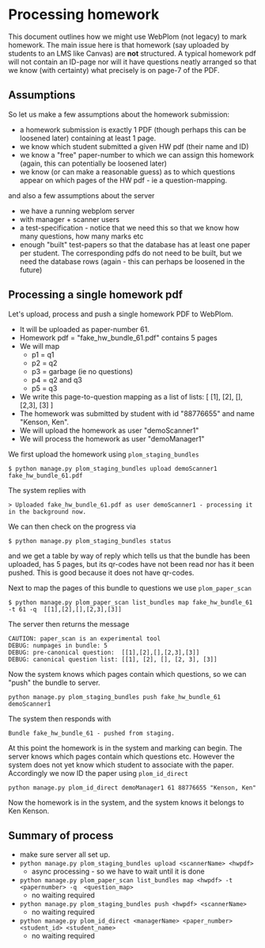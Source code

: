 # Processing homework

This document outlines how we might use WebPlom (not legacy) to mark
homework. The main issue here is that homework (say uploaded by
students to an LMS like Canvas) are **not** structured. A typical
homework pdf will not contain an ID-page nor will it have questions
neatly arranged so that we know (with certainty) what precisely is on
page-7 of the PDF.

## Assumptions

So let us make a few assumptions about the homework submission:
* a homework submission is exactly 1 PDF (though perhaps this can be
  loosened later) containing at least 1 page.
* we know which student submitted a given HW pdf (their name and ID)
* we know a "free" paper-number to which we can assign this homework (again, this can potentially be loosened later)
* we know (or can make a reasonable guess) as to which questions appear on which pages of the HW pdf - ie a question-mapping.

and also a few assumptions about the server
* we have a running webplom server
* with manager + scanner users
* a test-specification - notice that we need this so that we know how many questions, how many marks etc
* enough "built" test-papers so that the database has at least one paper per student. The corresponding pdfs do not need to be built, but we need the database rows (again - this can perhaps be loosened in the future)

## Processing a single homework pdf
Let's upload, process and push a single homework PDF to WebPlom.
* It will be uploaded as paper-number 61.
* Homework pdf = "fake_hw_bundle_61.pdf" contains 5 pages
* We will map 
   * p1 = q1
   * p2 = q2
   * p3 = garbage (ie no questions)
   * p4 = q2 and q3
   * p5 = q3
* We write this page-to-question mapping as a list of lists: [ [1], [2], [], [2,3], [3] ]
* The homework was submitted by student with id "88776655" and name "Kenson, Ken".
* We will upload the homework as user "demoScanner1"
* We will process the homework as user "demoManager1"

We first upload the homework using `plom_staging_bundles`
```
$ python manage.py plom_staging_bundles upload demoScanner1 fake_hw_bundle_61.pdf
```
The system replies with
```
> Uploaded fake_hw_bundle_61.pdf as user demoScanner1 - processing it in the background now.
```
We can then check on the progress via
```
$ python manage.py plom_staging_bundles status
```
and we get a table by way of reply which tells us that the bundle has  been uploaded, has 5 pages, but its qr-codes have not been read nor has it been pushed. This is good because it does not have qr-codes.

Next to map the pages of this bundle to questions we use `plom_paper_scan`
```
$ python manage.py plom_paper_scan list_bundles map fake_hw_bundle_61 -t 61 -q  [[1],[2],[],[2,3],[3]]
```
The server then returns the message
```
CAUTION: paper_scan is an experimental tool
DEBUG: numpages in bundle: 5
DEBUG: pre-canonical question:  [[1],[2],[],[2,3],[3]]
DEBUG: canonical question list: [[1], [2], [], [2, 3], [3]]
```

Now the system knows which pages contain which questions, so we can "push" the bundle to server.
```
python manage.py plom_staging_bundles push fake_hw_bundle_61 demoScanner1
```
The system then responds with
```
Bundle fake_hw_bundle_61 - pushed from staging.
```
At this point the homework is in the system and marking can begin. The server knows which pages contain which questions etc. However the system does not yet know which student to associate with the paper. Accordingly we now ID the paper using `plom_id_direct`
```
python manage.py plom_id_direct demoManager1 61 88776655 "Kenson, Ken"
```
Now the homework is in the system, and the system knows it belongs to Ken Kenson.

## Summary of process
* make sure server all set up.
* `python manage.py plom_staging_bundles upload <scannerName> <hwpdf>`
  * async processing - so we have to wait until it is done 
* `python manage.py plom_paper_scan list_bundles map <hwpdf> -t <papernumber> -q  <question_map>`
  * no waiting required
* `python manage.py plom_staging_bundles push <hwpdf> <scannerName>`
  * no waiting required
* `python manage.py plom_id_direct <managerName> <paper_number> <student_id> <student_name>`
  * no waiting required
  

